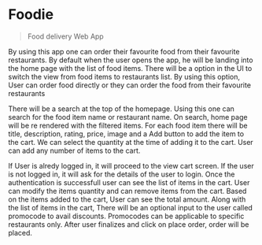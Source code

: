# Foodie
> Food delivery Web App

By using this app one can order their favourite food from their favourite restaurants. By default when the user opens the app, he will be landing into the home page with the list of food items. There will be a option in the UI to switch the view from food items to restaurants list. By using this option, User can order food directly or they can order the food from their favourite restaurants

There will be a search at the top of the homepage. Using this one can search for the food item name or restaurant name. On search, home page will be re rendered with the filtered items. For each food item there will be title, description, rating, price, image and a Add button to add the item to the cart. We can select the quantity at the time of adding it to the cart. User can add any number of items to the cart.

If User is alredy logged in, it will proceed to the view cart screen. If the user is not logged in, it will ask for the details of the user to login. Once the authentication is successfull user can see the list of items in the cart. User can modify the items quantity and can remove items from the cart. Based on the items added to the cart, User can see the total amount. Along with the list of items in the cart, There will be an optional input to the user called promocode to avail discounts. Promocodes can be applicable to specific restaurants only. After user finalizes and click on place order, order will be placed.
